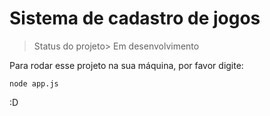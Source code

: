 <h1>Sistema de cadastro de jogos</h1>

> Status do projeto> Em desenvolvimento

Para rodar esse projeto na sua máquina, por favor digite:


```
node app.js
```
:D